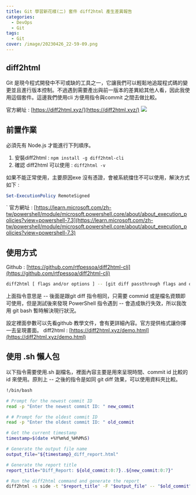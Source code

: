 ```yaml
---
title: Git 學習新花樣(二) 套件 diff2html 產生差異報告
categories: 
  - DevOps
  - Git
tags: 
  - Git
cover: /image/20230426_22-59-09.png
---
```


## diff2html
Git 是現今程式開發中不可或缺的工具之一，它讓我們可以輕鬆地追蹤程式碼的變更並且進行版本控制。不過遇到需要產出與前一版本的差異給其他人看，因此我使用這個套件。這邊我們使用cli 方便用指令與commit 之間去做比較。

官方網址 : [https://diff2html.xyz/](https://diff2html.xyz/)
![](/image/20230426_22-59-09.png)


## 前置作業
必須先有 Node.js 才能進行下列順序。
1. 安裝diff2html : ```npm install -g diff2html-cli```
2. 確認 diff2html 可以使用 : ``` diff2html -v ```

如果不能正常使用，主要原因exe 沒有憑證，會被系統擋住不可以使用，解決方式如下 :
```powershell
Set-ExecutionPolicy RemoteSigned
```
`
官方網址 : [https://learn.microsoft.com/zh-tw/powershell/module/microsoft.powershell.core/about/about_execution_policies?view=powershell-7.3](https://learn.microsoft.com/zh-tw/powershell/module/microsoft.powershell.core/about/about_execution_policies?view=powershell-7.3)


## 使用方式
Github : [https://github.com/rtfpessoa/diff2html-cli](https://github.com/rtfpessoa/diff2html-cli)

```bash
diff2html [ flags and/or options ] -- [git diff passthrough flags and options]
```
上面指令意思是 -- 後面是跟git diff 指令相同，只需要 commid 或是檔名資類即可使用，但是測試後來發現 PowerShell 指令遇到 -- 會造成執行失效，所以我改用 git bash 暫時解決現行狀況。

設定裡面參數可以先看github 教學文件，會有更詳細內容。官方提供格式讓你擇一去呈現畫面。
diff2html : [https://diff2html.xyz/demo.html](https://diff2html.xyz/demo.html)

## 使用 .sh 懶人包
以下指令需要使用.sh 副檔名，裡面內容主要是用來呈現時間、commit id 比較的id 來使用。原則上 -- 之後的指令是如同 git diff 效果，可以使用資料夾比較。
```bash
!/bin/bash

# Prompt for the newest commit ID
read -p "Enter the newest commit ID: " new_commit

# # Prompt for the oldest commit ID
read -p "Enter the oldest commit ID: " old_commit

# Get the current timestamp
timestamp=$(date +%Y%m%d_%H%M%S)

# Generate the output file name
output_file="${timestamp}_diff_report.html"

# Generate the report title
report_title="Diff_Report: ${old_commit:0:7}..${new_commit:0:7}"

# Run the diff2html command and generate the report
diff2html -s side -t "$report_title" -F "$output_file" -- "$old_commit" "$new_commit"

```